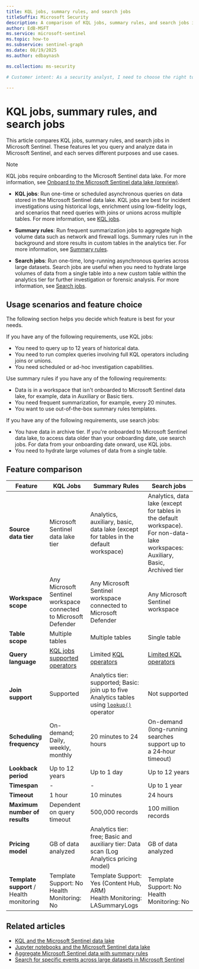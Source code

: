 ```yaml
---  
title: KQL jobs, summary rules, and search jobs
titleSuffix: Microsoft Security  
description: A comparison of KQL jobs, summary rules, and search jobs in Microsoft Sentinel to choose the best tool for querying and analyzing security data.
author: EdB-MSFT  
ms.service: microsoft-sentinel  
ms.topic: how-to
ms.subservice: sentinel-graph
ms.date: 08/19/2025
ms.author: edbaynash  

ms.collection: ms-security  

# Customer intent: As a security analyst, I need to choose the right tool for querying and analyzing data in Microsoft Sentinel.

---
```


# KQL jobs, summary rules, and search jobs

This article compares KQL jobs, summary rules, and search jobs in Microsoft Sentinel. These features let you query and analyze data in Microsoft Sentinel, and each serves different purposes and use cases.

> [!NOTE]
> KQL jobs require onboarding to the Microsoft Sentinel data lake. For more information, see [Onboard to the Microsoft Sentinel data lake (preview)](./sentinel-lake-onboarding.md).

+ **KQL jobs**: Run one-time or scheduled asynchronous queries on data stored in the Microsoft Sentinel data lake. KQL jobs are best for incident investigations using historical logs, enrichment using low-fidelity logs, and scenarios that need queries with joins or unions across multiple tables. For more information, see [KQL jobs](kql-jobs.md).

+ **Summary rules**: Run frequent summarization jobs to aggregate high volume data such as network and firewall logs. Summary rules run in the background and store results in custom tables in the analytics tier.  For more information, see [Summary rules](../summary-rules.md).

+ **Search jobs**: Run one-time, long-running asynchronous queries across large datasets. Search jobs are useful when you need to hydrate large volumes of data from a single table into a new custom table within the analytics tier for further investigation or forensic analysis. For more information, see [Search jobs](../search-jobs.md).

## Usage scenarios and feature choice

The following section helps you decide which feature is best for your needs.

If you have any of the following requirements, use KQL jobs:

+ You need to query up to 12 years of historical data.
+ You need to run complex queries involving full KQL operators including joins or unions.
+ You need scheduled or ad-hoc investigation capabilities.

Use summary rules if you have any of the following requirements:

+ Data is in a workspace that isn't onboarded to Microsoft Sentinel data lake, for example, data in Auxiliary or Basic tiers.
+ You need frequent summarization, for example, every 20 minutes.
+ You want to use out-of-the-box summary rules templates.

If you have any of the following requirements, use search jobs:

+ You have data in archive tier. If you're onboarded to Microsoft Sentinel data lake, to access data older than your onboarding date, use search jobs. For data from your onboarding date onward, use KQL jobs.
+ You need to hydrate large volumes of data from a single table.

## Feature comparison

| Feature | KQL Jobs | Summary Rules | Search jobs |
|---|---|---|---|
| **Source data tier** | Microsoft Sentinel data lake tier | Analytics, auxiliary, basic, data lake (except for tables in the default workspace) | Analytics, data lake (except for tables in the default workspace). For non-data-lake workspaces: Auxiliary, Basic, Archived tier |
| **Workspace scope** | Any Microsoft Sentinel workspace connected to Microsoft Defender | Any Microsoft Sentinel workspace connected to Microsoft Defender | Any Microsoft Sentinel workspace |
| **Table scope** | Multiple tables | Multiple tables | Single table |
| **Query language** | [KQL jobs supported operators](/azure/sentinel/datalake/kql-jobs#considerations-and-limitations)| Limited [KQL operators](/azure/azure-monitor/logs/summary-rules?tabs=api#create-or-update-a-summary-rule) | [Limited KQL operators](/azure/azure-monitor/logs/search-jobs#kql-query-considerations) |
| **Join support** | Supported | Analytics tier: supported; Basic: join up to five Analytics tables using [`lookup()`](/azure/data-explorer/kusto/query/lookup-operator) operator | Not supported |
| **Scheduling frequency** | On-demand; Daily, weekly, monthly | 20 minutes to 24 hours | On-demand (long-running searches support up to a 24‑hour timeout) |
| **Lookback period** | Up to 12 years | Up to 1 day | Up to 12 years |
| **Timespan** | - | - | Up to 1 year |
| **Timeout** | 1 hour | 10 minutes | 24 hours |
| **Maximum number of results** | Dependent on query timeout | 500,000 records | 100 million records |
| **Pricing model** | GB of data analyzed | Analytics tier: free; Basic and auxiliary tier: Data scan (Log Analytics pricing model) | GB of data analyzed |
| **Template support** / Health monitoring | Template Support: No<br>Health Monitoring: No | Template Support: Yes (Content Hub, ARM)<br>Health Monitoring: LASummaryLogs | Template Support: No<br>Health Monitoring: No |


## Related articles

- [KQL and the Microsoft Sentinel data lake](kql-overview.md)
- [Jupyter notebooks and the Microsoft Sentinel data lake](notebooks-overview.md)
- [Aggregate Microsoft Sentinel data with summary rules](../summary-rules.md)
- [Search for specific events across large datasets in Microsoft Sentinel](../search-jobs.md)  
